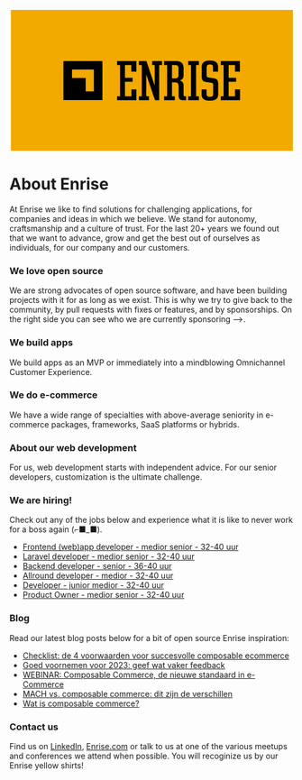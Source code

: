 <p align="center"><a href="https://enrise.com" target="_blank"><img src="https://github.com/enrise/.github/blob/master/images/logo.png?raw=true"></a></p>

# About Enrise

At Enrise we like to find solutions for challenging applications, for companies and ideas in which we believe. We stand for autonomy, craftsmanship and a culture of trust. For the last 20+ years we found out that we want to advance, grow and get the best out of ourselves as individuals, for our company and our customers.

### We love open source

We are strong advocates of open source software, and have been building projects with it for as long as we exist.
This is why we try to give back to the community, by pull requests with fixes or features, and by sponsorships.
On the right side you can see who we are currently sponsoring -->.

### We build apps
We build apps as an MVP or immediately into a mindblowing Omnichannel Customer Experience.

### We do e-commerce
We have a wide range of specialties with above-average seniority in e-commerce packages, frameworks, SaaS platforms or hybrids.

### About our web development
For us, web development starts with independent advice. For our senior developers, customization is the ultimate challenge.

### We are hiring!

Check out any of the jobs below and experience what it is like to never work for a boss again (⌐■_■).

<!-- JOB-LIST:START -->
- [Frontend &lpar;web&rpar;app developer - medior senior - 32-40 uur](https://jobs.enrise.com/frontend-app-developer)
- [Laravel developer - medior senior - 32-40 uur](https://jobs.enrise.com/laravel-developer-2)
- [Backend developer - senior - 36-40 uur](https://jobs.enrise.com/backend-developer-team-enigma/nl)
- [Allround developer - medior - 32-40 uur](https://jobs.enrise.com/fullstack-developer)
- [Developer - junior medior - 32-40 uur](https://jobs.enrise.com/developer-team-craft)
- [Product Owner - medior  senior - 32-40 uur](https://jobs.enrise.com/product-owner-team-phoenix)
<!-- JOB-LIST:END -->

### Blog

Read our latest blog posts below for a bit of open source Enrise inspiration:

<!-- POST-LIST:START -->
- [Checklist: de 4 voorwaarden voor succesvolle composable ecommerce](https://enrise.com/2023/01/checklist-de-4-voorwaarden-voor-succesvolle-composable-ecommerce/)
- [Goed voornemen voor 2023: geef wat vaker feedback](https://enrise.com/2022/12/goed-voornemen-voor-2023-geef-wat-vaker-feedback/)
- [WEBINAR: Composable Commerce, de nieuwe standaard in e-Commerce](https://enrise.com/2022/12/webinar-composable-commerce/)
- [MACH vs. composable commerce: dit zijn de verschillen](https://enrise.com/2022/12/mach-vs-composable-commerce-dit-zijn-de-verschillen/)
- [Wat is composable commerce?](https://enrise.com/2022/12/composable-commerce/)
<!-- POST-LIST:END -->

### Contact us

Find us on <a href="https://www.linkedin.com/company/enrise/" target="_blank">LinkedIn</a>, <a href="https://enrise.com" target="_blank">Enrise.com</a> or talk to us at one of the various meetups and conferences we attend when possible. You will recoginize us by our Enrise yellow shirts!

